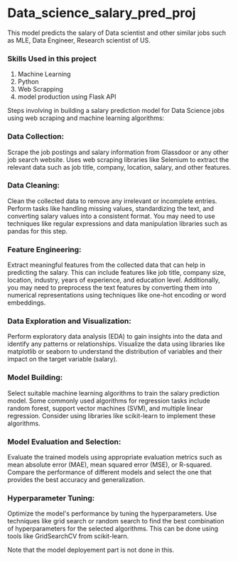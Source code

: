 # Data_science_salary_pred_proj
This model predicts the salary of Data scientist and other similar jobs such as MLE, Data Engineer, Research scientist of US.

### Skills Used in this project
1. Machine Learning
2. Python
3. Web Scrapping
4. model production using Flask API

Steps involving in building a salary prediction model for Data Science jobs using web scraping and machine learning algorithms:

### Data Collection: 
Scrape the job postings and salary information from Glassdoor or any other job search website. Uses web scraping libraries like Selenium to extract the relevant data such as job title, company, location, salary, and other features.

### Data Cleaning: 
Clean the collected data to remove any irrelevant or incomplete entries. Perform tasks like handling missing values, standardizing the text, and converting salary values into a consistent format. You may need to use techniques like regular expressions and data manipulation libraries such as pandas for this step.

### Feature Engineering: 
Extract meaningful features from the collected data that can help in predicting the salary. This can include features like job title, company size, location, industry, years of experience, and education level. Additionally, you may need to preprocess the text features by converting them into numerical representations using techniques like one-hot encoding or word embeddings.

### Data Exploration and Visualization: 
Perform exploratory data analysis (EDA) to gain insights into the data and identify any patterns or relationships. Visualize the data using libraries like matplotlib or seaborn to understand the distribution of variables and their impact on the target variable (salary).

### Model Building: 
Select suitable machine learning algorithms to train the salary prediction model. Some commonly used algorithms for regression tasks include random forest, support vector machines (SVM), and multiple linear regression. Consider using libraries like scikit-learn to implement these algorithms.

### Model Evaluation and Selection: 
Evaluate the trained models using appropriate evaluation metrics such as mean absolute error (MAE), mean squared error (MSE), or R-squared. Compare the performance of different models and select the one that provides the best accuracy and generalization.

### Hyperparameter Tuning: 
Optimize the model's performance by tuning the hyperparameters. Use techniques like grid search or random search to find the best combination of hyperparameters for the selected algorithms. This can be done using tools like GridSearchCV from scikit-learn.

Note that the model deployement part is not done in this.
